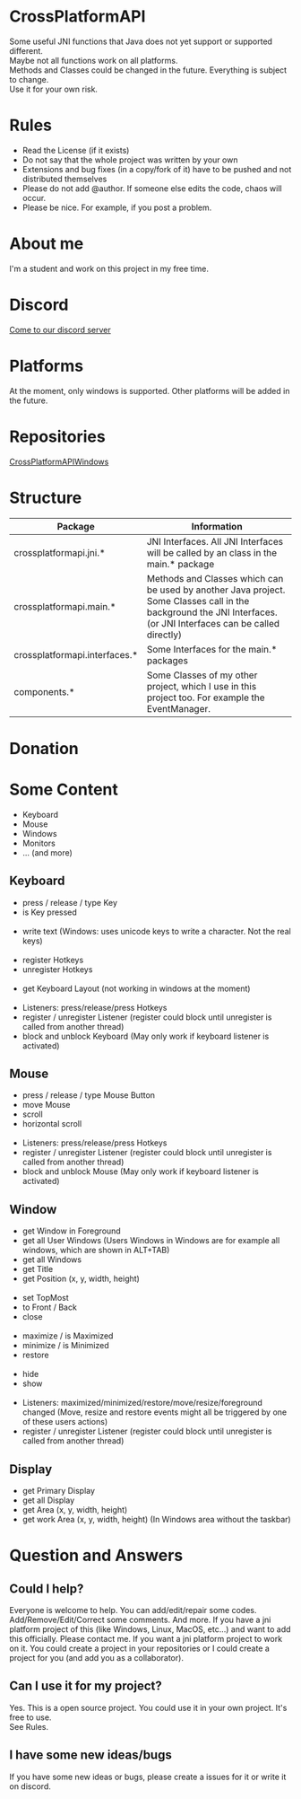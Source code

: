 # CrossPlatformAPI

Some useful JNI functions that Java does not yet support or supported different.<br>
Maybe not all functions work on all platforms.<br>
Methods and Classes could be changed in the future. Everything is subject to change.<br>
Use it for your own risk.

# Rules
- Read the License (if it exists)
- Do not say that the whole project was written by your own
- Extensions and bug fixes (in a copy/fork of it) have to be pushed and not distributed themselves
- Please do not add @author. If someone else edits the code, chaos will occur.
- Please be nice. For example, if you post a problem.

# About me
I'm a student and work on this project in my free time.

# Discord
[Come to our discord server](https://discord.gg/K7QvyXw)

# Platforms
At the moment, only windows is supported. Other platforms will be added in the future.

# Repositories
[CrossPlatformAPIWindows](https://github.com/JJBlue/CrossPlatformAPIWindows)

# Structure

| Package  | Information |
| -------- | ----------- |
| crossplatformapi.jni.\*    | JNI Interfaces. All JNI Interfaces will be called by an class in the main.\* package |
| crossplatformapi.main.\*   | Methods and Classes which can be used by another Java project. Some Classes call in the background the JNI Interfaces. (or JNI Interfaces can be called directly) |
| crossplatformapi.interfaces.\*    | Some Interfaces for the main.\* packages |
| components.\*    | Some Classes of my other project, which I use in this project too. For example the EventManager. |

# Donation

# Some Content

- Keyboard
- Mouse
- Windows
- Monitors
- ... (and more)

## Keyboard
- press / release / type Key
- is Key pressed
<br/><br/>
- write text (Windows: uses unicode keys to write a character. Not the real keys)
<br/><br/>
- register Hotkeys
- unregister Hotkeys
<br/><br/>
- get Keyboard Layout (not working in windows at the moment)
<br/><br/>
- Listeners: press/release/press Hotkeys
- register / unregister Listener (register could block until unregister is called from another thread)
- block and unblock Keyboard (May only work if keyboard listener is activated)

## Mouse
- press / release / type Mouse Button
- move Mouse
- scroll
- horizontal scroll
<br/><br/>
- Listeners: press/release/press Hotkeys
- register / unregister Listener (register could block until unregister is called from another thread)
- block and unblock Mouse (May only work if keyboard listener is activated)

## Window
- get Window in Foreground
- get all User Windows (Users Windows in Windows are for example all windows, which are shown in ALT+TAB)
- get all Windows
- get Title
- get Position (x, y, width, height)
<br/><br/>
- set TopMost
- to Front / Back
- close
<br/><br/>
- maximize / is Maximized
- minimize / is Minimized
- restore
<br/><br/>
- hide
- show
<br/><br/>
- Listeners: maximized/minimized/restore/move/resize/foreground changed (Move, resize and restore events might all be triggered by one of these users actions)
- register / unregister Listener (register could block until unregister is called from another thread)

## Display
- get Primary Display
- get all Display
- get Area (x, y, width, height)
- get work Area (x, y, width, height) (In Windows area without the taskbar)

# Question and Answers
## Could I help?
Everyone is welcome to help. You can add/edit/repair some codes. Add/Remove/Edit/Correct some comments. And more.
If you have a jni platform project of this (like Windows, Linux, MacOS, etc...) and want to add this officially. Please contact me.
If you want a jni platform project to work on it. You could create a project in your repositories or I could create a project for you (and add you as a collaborator).

## Can I use it for my project?
Yes. This is a open source project. You could use it in your own project. It's free to use.<br/>
See Rules.

## I have some new ideas/bugs
If you have some new ideas or bugs, please create a issues for it or write it on discord.